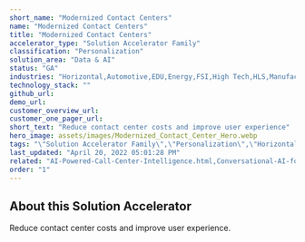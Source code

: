 ```yaml
---
short_name: "Modernized Contact Centers"
name: "Modernized Contact Centers"
title: "Modernized Contact Centers"
accelerator_type: "Solution Accelerator Family"
classification: "Personalization"
solution_area: "Data & AI"
status: "GA"
industries: "Horizontal,Automotive,EDU,Energy,FSI,High Tech,HLS,Manufacturing,Media and Entertainment,Professional Services,Retail,SLG"
technology_stack: ""
github_url: 
demo_url: 
customer_overview_url: 
customer_one_pager_url: 
short_text: "Reduce contact center costs and improve user experience"
hero_image: assets/images/Modernized_Contact_Center_Hero.webp
tags: "\"Solution Accelerator Family\",\"Personalization\",\"Horizontal\",\"Automotive\",\"EDU\",\"Energy\",\"FSI\",\"High Tech\",\"HLS\",\"Manufacturing\",\"Media and Entertainment\",\"Professional Services\",\"Retail\",\"SLG\",\"Data & AI\",\"GA\""
last_updated: "April 20, 2022 05:01:28 PM"
related: "AI-Powered-Call-Center-Intelligence.html,Conversational-AI-for-Retail.html,Conversational-AI-for-State-and-Local-Government.html,Call-Center-Analytics.html,Customer-and-IT-Helpdesk-Intelligence.html,Customer-Complaint-Management.html,IT-Helpdesk-Bot.html"
order: "1"
---
```

## About this Solution Accelerator

Reduce contact center costs and improve user experience.
